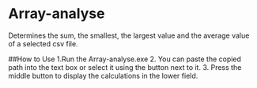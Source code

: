 # Array-analyse
Determines the sum, the smallest, the largest value and the average value of a selected csv file. 

##How to Use 
1.Run the Array-analyse.exe 
2. You can paste the copied path into the text box or select it using the button next to it. 
3. Press the middle button to display the calculations in the lower field. 

